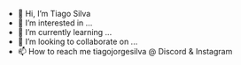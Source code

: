 - 👋 Hi, I’m Tiago Silva
- 👀 I’m interested in ...
- 🌱 I’m currently learning ...
- 💞️ I’m looking to collaborate on ...
- 📫 How to reach me tiagojorgesilva @ Discord & Instagram

<!---
SurvivelKing/SurvivelKing is a ✨ special ✨ repository because its `README.md` (this file) appears on your GitHub profile.
You can click the Preview link to take a look at your changes.
--->
